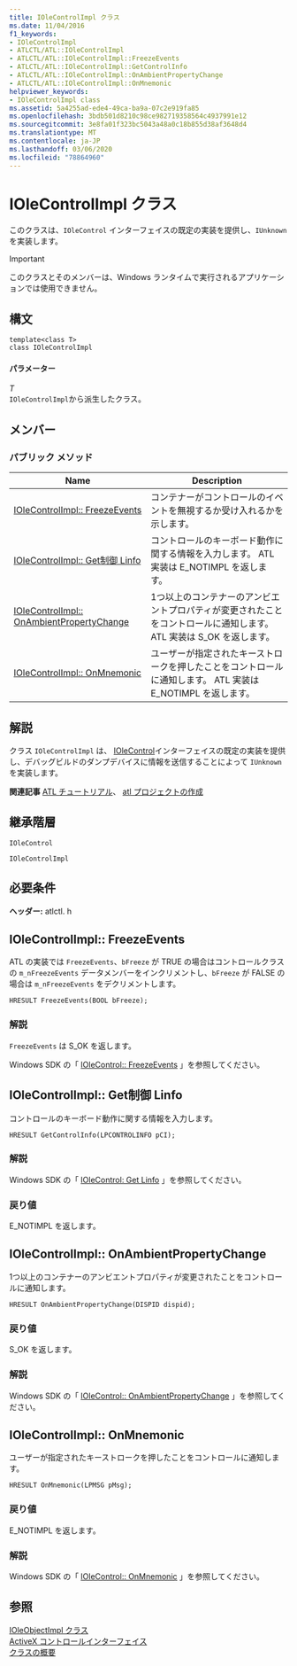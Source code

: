 ```yaml
---
title: IOleControlImpl クラス
ms.date: 11/04/2016
f1_keywords:
- IOleControlImpl
- ATLCTL/ATL::IOleControlImpl
- ATLCTL/ATL::IOleControlImpl::FreezeEvents
- ATLCTL/ATL::IOleControlImpl::GetControlInfo
- ATLCTL/ATL::IOleControlImpl::OnAmbientPropertyChange
- ATLCTL/ATL::IOleControlImpl::OnMnemonic
helpviewer_keywords:
- IOleControlImpl class
ms.assetid: 5a4255ad-ede4-49ca-ba9a-07c2e919fa85
ms.openlocfilehash: 3bdb501d8210c98ce982719358564c4937991e12
ms.sourcegitcommit: 3e8fa01f323bc5043a48a0c18b855d38af3648d4
ms.translationtype: MT
ms.contentlocale: ja-JP
ms.lasthandoff: 03/06/2020
ms.locfileid: "78864960"
---
```

# <a name="iolecontrolimpl-class"></a>IOleControlImpl クラス

このクラスは、`IOleControl` インターフェイスの既定の実装を提供し、`IUnknown`を実装します。

> [!IMPORTANT]
>  このクラスとそのメンバーは、Windows ランタイムで実行されるアプリケーションでは使用できません。

## <a name="syntax"></a>構文

```
template<class T>
class IOleControlImpl
```

#### <a name="parameters"></a>パラメーター

*T*<br/>
`IOleControlImpl`から派生したクラス。

## <a name="members"></a>メンバー

### <a name="public-methods"></a>パブリック メソッド

|Name|Description|
|----------|-----------------|
|[IOleControlImpl:: FreezeEvents](#freezeevents)|コンテナーがコントロールのイベントを無視するか受け入れるかを示します。|
|[IOleControlImpl:: Get制御 Linfo](#getcontrolinfo)|コントロールのキーボード動作に関する情報を入力します。 ATL 実装は E_NOTIMPL を返します。|
|[IOleControlImpl:: OnAmbientPropertyChange](#onambientpropertychange)|1つ以上のコンテナーのアンビエントプロパティが変更されたことをコントロールに通知します。 ATL 実装は S_OK を返します。|
|[IOleControlImpl:: OnMnemonic](#onmnemonic)|ユーザーが指定されたキーストロークを押したことをコントロールに通知します。 ATL 実装は E_NOTIMPL を返します。|

## <a name="remarks"></a>解説

クラス `IOleControlImpl` は、 [IOleControl](/windows/win32/api/ocidl/nn-ocidl-iolecontrol)インターフェイスの既定の実装を提供し、デバッグビルドのダンプデバイスに情報を送信することによって `IUnknown` を実装します。

**関連記事** [ATL チュートリアル](../../atl/active-template-library-atl-tutorial.md)、 [atl プロジェクトの作成](../../atl/reference/creating-an-atl-project.md)

## <a name="inheritance-hierarchy"></a>継承階層

`IOleControl`

`IOleControlImpl`

## <a name="requirements"></a>必要条件

**ヘッダー:** atlctl. h

##  <a name="freezeevents"></a>IOleControlImpl:: FreezeEvents

ATL の実装では `FreezeEvents`、`bFreeze` が TRUE の場合はコントロールクラスの `m_nFreezeEvents` データメンバーをインクリメントし、`bFreeze` が FALSE の場合は `m_nFreezeEvents` をデクリメントします。

```
HRESULT FreezeEvents(BOOL bFreeze);
```

### <a name="remarks"></a>解説

`FreezeEvents` は S_OK を返します。

Windows SDK の「 [IOleControl:: FreezeEvents](/windows/win32/api/ocidl/nf-ocidl-iolecontrol-freezeevents) 」を参照してください。

##  <a name="getcontrolinfo"></a>IOleControlImpl:: Get制御 Linfo

コントロールのキーボード動作に関する情報を入力します。

```
HRESULT GetControlInfo(LPCONTROLINFO pCI);
```

### <a name="remarks"></a>解説

Windows SDK の「 [IOleControl: Get Linfo](/windows/win32/api/ocidl/nf-ocidl-iolecontrol-getcontrolinfo) 」を参照してください。

### <a name="return-value"></a>戻り値

E_NOTIMPL を返します。

##  <a name="onambientpropertychange"></a>IOleControlImpl:: OnAmbientPropertyChange

1つ以上のコンテナーのアンビエントプロパティが変更されたことをコントロールに通知します。

```
HRESULT OnAmbientPropertyChange(DISPID dispid);
```

### <a name="return-value"></a>戻り値

S_OK を返します。

### <a name="remarks"></a>解説

Windows SDK の「 [IOleControl:: OnAmbientPropertyChange](/windows/win32/api/ocidl/nf-ocidl-iolecontrol-onambientpropertychange) 」を参照してください。

##  <a name="onmnemonic"></a>IOleControlImpl:: OnMnemonic

ユーザーが指定されたキーストロークを押したことをコントロールに通知します。

```
HRESULT OnMnemonic(LPMSG pMsg);
```

### <a name="return-value"></a>戻り値

E_NOTIMPL を返します。

### <a name="remarks"></a>解説

Windows SDK の「 [IOleControl:: OnMnemonic](/windows/win32/api/ocidl/nf-ocidl-iolecontrol-onmnemonic) 」を参照してください。

## <a name="see-also"></a>参照

[IOleObjectImpl クラス](../../atl/reference/ioleobjectimpl-class.md)<br/>
[ActiveX コントロールインターフェイス](/windows/win32/com/activex-controls-interfaces)<br/>
[クラスの概要](../../atl/atl-class-overview.md)
